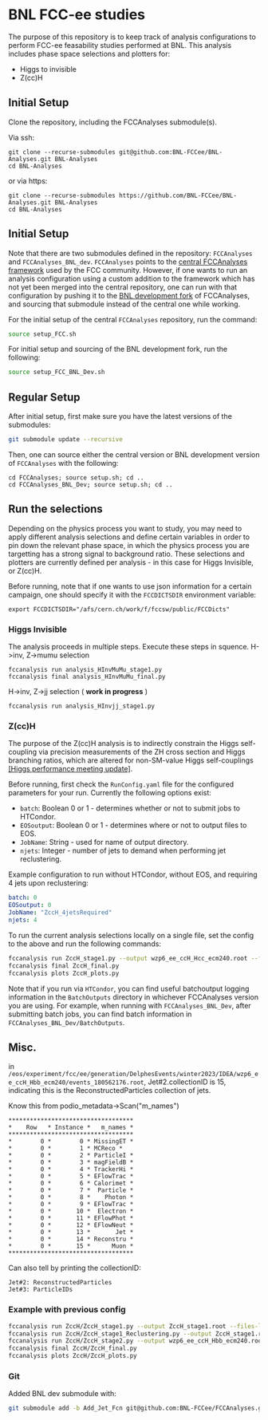 # BNL FCC-ee studies

The purpose of this repository is to keep track of analysis configurations to perform FCC-ee feasability studies performed at BNL. This analysis includes phase space selections and plotters for:

* Higgs to invisible
* Z(cc)H

## Initial Setup

Clone the repository, including the FCCAnalyses submodule(s).

Via ssh:
```shell
git clone --recurse-submodules git@github.com:BNL-FCCee/BNL-Analyses.git BNL-Analyses
cd BNL-Analyses
```

or via https:
```shell
git clone --recurse-submodules https://github.com/BNL-FCCee/BNL-Analyses.git BNL-Analyses
cd BNL-Analyses
```

## Initial Setup

Note that there are two submodules defined in the repository: `FCCAnalyses` and `FCCAnalyses_BNL_dev`. `FCCAnalyses` points to the [central FCCAnalyses framework](https://github.com/HEP-FCC/FCCAnalyses) used by the FCC community. However, if one wants to run an analysis configuration using a custom addition to the framework which has not yet been merged into the central repository, one can run with that configuration by pushing it to the [BNL development fork](https://github.com/BNL-FCCee/FCCAnalyses/tree/master) of FCCAnalyses, and sourcing that submodule instead of the central one while working. 

For the initial setup of the central `FCCAnalyses` repository, run the command:

```bash
source setup_FCC.sh
```

For initial setup and sourcing of the BNL development fork, run the following:

```bash
source setup_FCC_BNL_Dev.sh
```

## Regular Setup

After initial setup, first make sure you have the latest versions of the submodules:

```bash
git submodule update --recursive
```

Then, one can source either the central version or BNL development version of `FCCAnalyses` with the following:

```shell
cd FCCAnalyses; source setup.sh; cd ..
cd FCCAnalyses_BNL_Dev; source setup.sh; cd ..
```

## Run the selections

Depending on the physics process you want to study, you may need to apply different analysis selections and define certain variables in order to pin down the relevant phase space, in which the physics process you are targetting has a strong signal to background ratio. These selections and plotters are currently defined per analysis - in this case for Higgs Invisible, or Z(cc)H.

Before running, note that if one wants to use json information for a certain campaign, one should specify it with the `FCCDICTSDIR` environment variable:

```
export FCCDICTSDIR="/afs/cern.ch/work/f/fccsw/public/FCCDicts" 
```

### Higgs Invisible

The analysis proceeds in multiple steps. Execute these steps in squence.
H->inv, Z->mumu selection

```shell
fccanalysis run analysis_HInvMuMu_stage1.py
fccanalysis final analysis_HInvMuMu_final.py
```

H->inv, Z->jj selection ( **work in progress** )

```shell
fccanalysis run analysis_HInvjj_stage1.py
```

### Z(cc)H

The purpose of the Z(cc)H analysis is to indirectly constrain the Higgs self-coupling via precision measurements of the ZH cross section and Higgs branching ratios, which are altered for non-SM-value Higgs self-couplings [[Higgs performance meeting update]](https://indico.cern.ch/event/1257240/contributions/5284224/attachments/2605291/4499663/6_March_2023_ZccH_atFCCee%20(1).pdf). 

Before running, first check the `RunConfig.yaml` file for the configured parameters for your run. Currently the following options exist:

* `batch`: Boolean 0 or 1 - determines whether or not to submit jobs to HTCondor.
* `EOSoutput`: Boolean 0 or 1 - determines where or not to output files to EOS.
* `JobName`: String - used for name of output directory.
* `njets`: Integer - number of jets to demand when performing jet reclustering.

Example configuration to run without HTCondor, without EOS, and requiring 4 jets upon reclustering:

```yaml
batch: 0
EOSoutput: 0
JobName: "ZccH_4jetsRequired"
njets: 4
```

To run the current analysis selections locally on a single file, set the config to the above and run the following commands:

```bash
fccanalysis run ZccH_stage1.py --output wzp6_ee_ccH_Hcc_ecm240.root --files-list /eos/experiment/fcc/ee/generation/DelphesEvents/winter2023/IDEA/wzp6_ee_ccH_Hcc_ecm240/events_056080797.root --ncpus 64 --nev 1000
fccanalysis final ZccH_final.py
fccanalysis plots ZccH_plots.py
```

Note that if you run via `HTCondor`, you can find useful batchoutput logging information in the `BatchOutputs` directory in whichever FCCAnalyses version you are using. For example, when running with `FCCAnalyses_BNL_Dev`, after submitting batch jobs, you can find batch information in `FCCAnalyses_BNL_Dev/BatchOutputs`.

## Misc.

in `/eos/experiment/fcc/ee/generation/DelphesEvents/winter2023/IDEA/wzp6_ee_ccH_Hbb_ecm240/events_180562176.root`,  Jet#2.collectionID is 15, indicating this is the ReconstructedParticles collection of jets. 

Know this from podio_metadata->Scan("m_names")

```
***********************************
*    Row   * Instance *   m_names *
***********************************
*        0 *        0 * MissingET *
*        0 *        1 * MCReco *
*        0 *        2 * ParticleI *
*        0 *        3 * magFieldB *
*        0 *        4 * TrackerHi *
*        0 *        5 * EFlowTrac *
*        0 *        6 * Calorimet *
*        0 *        7 *  Particle *
*        0 *        8 *    Photon *
*        0 *        9 * EFlowTrac *
*        0 *       10 *  Electron *
*        0 *       11 * EFlowPhot *
*        0 *       12 * EFlowNeut *
*        0 *       13 *       Jet *
*        0 *       14 * Reconstru *
*        0 *       15 *      Muon *
***********************************
```

Can also tell by printing the collectionID:

```
Jet#2: ReconstructedParticles
Jet#3: ParticleIDs
```

### Example with previous config 

```bash
fccanalysis run ZccH/ZccH_stage1.py --output ZccH_stage1.root --files-list /eos/experiment/fcc/ee/generation/DelphesEvents/winter2023/IDEA/wzp6_ee_ccH_Hbb_ecm240/events_180562176.root --nevents 100
fccanalysis run ZccH/ZccH_stage1_Reclustering.py --output ZccH_stage1.root --files-list /eos/experiment/fcc/ee/generation/DelphesEvents/winter2023/IDEA/wzp6_ee_ccH_Hbb_ecm240/events_180562176.root --nevents 100
fccanalysis run ZccH/ZccH_stage2.py --output wzp6_ee_ccH_Hbb_ecm240.root --files-list ZccH/stage1/ZccH_stage1.root --nevents 100
fccanalysis final ZccH/ZccH_final.py 
fccanalysis plots ZccH/ZccH_plots.py 
```

### Git 

Added BNL dev submodule with: 

```bash
git submodule add -b Add_Jet_Fcn git@github.com:BNL-FCCee/FCCAnalyses.git FCCAnalyses_BNL_Dev
```

